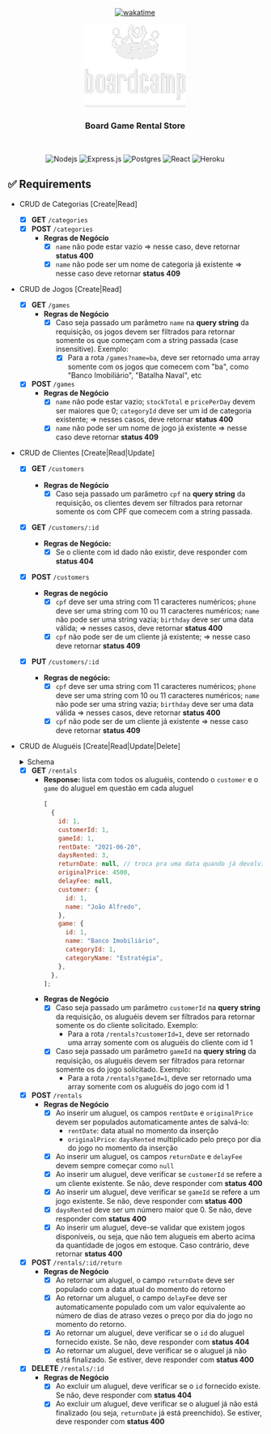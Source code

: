 <div align="center">
  
  [![wakatime](https://wakatime.com/badge/user/81a93aa8-8a08-415d-9a4d-3d47638f0e82/project/388cf993-c005-4785-93b2-928093cc8cc7.svg)](https://wakatime.com/badge/user/81a93aa8-8a08-415d-9a4d-3d47638f0e82/project/388cf993-c005-4785-93b2-928093cc8cc7)

<div align="center">
    <img src="https://github.com/vianaz/15-Boardcamp-API/blob/main/logo.png" alt="Logo" width="200">
  <h3 align="center">
     Board Game Rental Store
  </h3>
    <br />
</div>

<div align="center">
  
  ![Nodejs](https://img.shields.io/badge/Node.js-43853D?style=for-the-badge&logo=node.js&logoColor=white)
  ![Express.js](https://img.shields.io/badge/Express.js-404D59?style=for-the-badge)
  ![Postgres](https://img.shields.io/badge/PostgreSQL-316192?style=for-the-badge&logo=postgresql&logoColor=white)
  ![React](https://img.shields.io/badge/React-20232A?style=for-the-badge&logo=react&logoColor=61DAFB)
  ![Heroku](https://img.shields.io/badge/Heroku-430098?style=for-the-badge&logo=heroku&logoColor=white)
  
 </div>


<div align="start">
  
 ## ✅ Requirements
  
- CRUD de Categorias [Create|Read]

  - [x] **GET** `/categories`
  - [x] **POST** `/categories`
    - **Regras de Negócio**
      - [x] `name` não pode estar vazio ⇒ nesse caso, deve retornar **status 400**
      - [x] `name` não pode ser um nome de categoria já existente ⇒ nesse caso deve retornar **status 409**

- CRUD de Jogos [Create|Read]
  - [x] **GET** `/games`
    - **Regras de Negócio**
      - [x] Caso seja passado um parâmetro `name` na **query string** da requisição, os jogos devem ser filtrados para retornar somente os que começam com a string passada (case insensitive). Exemplo:
        - [x] Para a rota `/games?name=ba`, deve ser retornado uma array somente com os jogos que comecem com "ba", como "Banco Imobiliário", "Batalha Naval", etc
  - [x] **POST** `/games`
    - **Regras de Negócio**
      - [x] `name` não pode estar vazio; `stockTotal` e `pricePerDay` devem ser maiores que 0; `categoryId` deve ser um id de categoria existente; ⇒ nesses casos, deve retornar **status 400**
      - [x] `name` não pode ser um nome de jogo já existente ⇒ nesse caso deve retornar **status 409**
- CRUD de Clientes [Create|Read|Update]

  - [x] **GET** `/customers`

    - **Regras de Negócio**
      - [x] Caso seja passado um parâmetro `cpf` na **query string** da requisição, os clientes devem ser filtrados para retornar somente os com CPF que comecem com a string passada.

  - [x] **GET** `/customers/:id`
    - **Regras de Negócio:**
      - [x] Se o cliente com id dado não existir, deve responder com **status 404**
  - [x] **POST** `/customers`
    - **Regras de negócio**
      - [x] `cpf` deve ser uma string com 11 caracteres numéricos; `phone` deve ser uma string com 10 ou 11 caracteres numéricos; `name` não pode ser uma string vazia; `birthday` deve ser uma data válida; ⇒ nesses casos, deve retornar **status 400**
      - [x] `cpf` não pode ser de um cliente já existente; ⇒ nesse caso deve retornar **status 409**
  - [x] **PUT** `/customers/:id`
    - **Regras de negócio:**
      - [x] `cpf` deve ser uma string com 11 caracteres numéricos; `phone` deve ser uma string com 10 ou 11 caracteres numéricos; `name` não pode ser uma string vazia; `birthday` deve ser uma data válida ⇒ nesses casos, deve retornar **status 400**
      - [x] `cpf` não pode ser de um cliente já existente ⇒ nesse caso deve retornar **status 409**

- CRUD de Aluguéis [Create|Read|Update|Delete]

    <details>
    <summary>Schema</summary>

  - Formato de um aluguel (tabela `rentals`)

    ```jsx
    {
      id: 1,
      customerId: 1,
      gameId: 1,
      rentDate: '2021-06-20',    // data em que o aluguel foi feito
      daysRented: 3,             // por quantos dias o cliente agendou o aluguel
      returnDate: null,          // data que o cliente devolveu o jogo (null enquanto não devolvido)
      originalPrice: 4500,       // preço total do aluguel em centavos (dias alugados vezes o preço por dia do jogo)
      delayFee: null             // multa total paga por atraso (dias que passaram do prazo vezes o preço por dia do jogo)
    }
    ```

    </details>

    - [x] **GET** `/rentals`
      - **Response:** lista com todos os aluguéis, contendo o `customer` e o `game` do aluguel em questão em cada aluguel
        ```jsx
        [
          {
            id: 1,
            customerId: 1,
            gameId: 1,
            rentDate: "2021-06-20",
            daysRented: 3,
            returnDate: null, // troca pra uma data quando já devolvido
            originalPrice: 4500,
            delayFee: null,
            customer: {
              id: 1,
              name: "João Alfredo",
            },
            game: {
              id: 1,
              name: "Banco Imobiliário",
              categoryId: 1,
              categoryName: "Estratégia",
            },
          },
        ];
        ```
      - **Regras de Negócio**
        - [x] Caso seja passado um parâmetro `customerId` na **query string** da requisição, os aluguéis devem ser filtrados para retornar somente os do cliente solicitado. Exemplo:
          - Para a rota `/rentals?customerId=1`, deve ser retornado uma array somente com os aluguéis do cliente com id 1
        - [x] Caso seja passado um parâmetro `gameId` na **query string** da requisição, os aluguéis devem ser filtrados para retornar somente os do jogo solicitado. Exemplo:
          - Para a rota `/rentals?gameId=1`, deve ser retornado uma array somente com os aluguéis do jogo com id 1
    - [x] **POST** `/rentals`
      - **Regras de Negócio**
        - [x] Ao inserir um aluguel, os campos `rentDate` e `originalPrice` devem ser populados automaticamente antes de salvá-lo:
          - `rentDate`: data atual no momento da inserção
          - `originalPrice`: `daysRented` multiplicado pelo preço por dia do jogo no momento da inserção
        - [x] Ao inserir um aluguel, os campos `returnDate` e `delayFee` devem sempre começar como `null`
        - [x] Ao inserir um aluguel, deve verificar se `customerId` se refere a um cliente existente. Se não, deve responder com **status 400**
        - [x] Ao inserir um aluguel, deve verificar se `gameId` se refere a um jogo existente. Se não, deve responder com **status 400**
        - [x] `daysRented` deve ser um número maior que 0. Se não, deve responder com **status 400**
        - [x] Ao inserir um aluguel, deve-se validar que existem jogos disponíveis, ou seja, que não tem alugueis em aberto acima da quantidade de jogos em estoque. Caso contrário, deve retornar **status 400**
    - [x] **POST** `/rentals/:id/return`
      - **Regras de Negócio**
        - [x] Ao retornar um aluguel, o campo `returnDate` deve ser populado com a data atual do momento do retorno
        - [x] Ao retornar um aluguel, o campo `delayFee` deve ser automaticamente populado com um valor equivalente ao número de dias de atraso vezes o preço por dia do jogo no momento do retorno.
        - [x] Ao retornar um aluguel, deve verificar se o `id` do aluguel fornecido existe. Se não, deve responder com **status 404**
        - [x] Ao retornar um aluguel, deve verificar se o aluguel já não está finalizado. Se estiver, deve responder com **status 400**
    - [x] **DELETE** `/rentals/:id`
      - **Regras de Negócio**
        - [x] Ao excluir um aluguel, deve verificar se o `id` fornecido existe. Se não, deve responder com **status 404**
        - [x] Ao excluir um aluguel, deve verificar se o aluguel já não está finalizado (ou seja, `returnDate` já está preenchido). Se estiver, deve responder com **status 400**
 </div>
